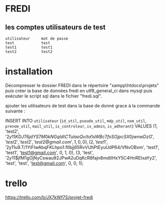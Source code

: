 # FREDI


## les comptes utilisateurs de test

    utilisateur     mot de passe
    test            test
    test1           test1
    test2           test2

# installation 
Décompresser le dossier FREDI dans le répertoire "xampp\htdocs\projets" puis créer la base de données fredi en utf8_general_ci dans mysql puis exécuter le script sql dans le fichier "fredi.sql".

ajouter les utilisateurs de test dans la base de donné grace à la commande suivante :

INSERT INTO `utilisateur` (`id_util`, `pseudo_util`, `mdp_util`, `nom_util`, `prenom_util`, `mail_util`, `is_controleur`, `is_admin`, `is_adherant`) VALUES
(1, 'test2', '$2y$11$KDJ76jdYS7M0kNGqldtCTulaoQv/ta1sWBc7fxSOjpcSX0jwnwDzG', 'test2', 'test2', 'test2@gmail.com', 1, 0, 0),
(2, 'test1', '$2y$11$u9.T/1YiFIwAbqFKLhpo1.fIIbjj65RvVUhPtEyuUdP64/VNvOBxm', 'test1', 'test1', 'test1@gmail.com', 0, 1, 0),
(3, 'test', '$2y$11$jfM1gOjNyCswau92JPwA2uDqKcR8fajn8mdtIHxY5C4HnREIxaYy2', 'test', 'test', 'test@gmail.com', 0, 0, 1);



# trello
https://trello.com/b/JX7kWf7S/projet-fredi